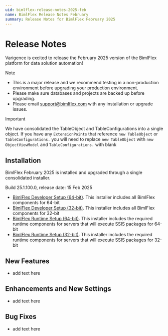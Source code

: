 ```yaml
---
uid: bimlflex-release-notes-2025-feb
name: BimlFlex Release Notes February
summary: Release Notes for BimlFlex February 2025
---
```


# Release Notes

Varigence is excited to release the February 2025 version of the BimlFlex platform for data solution automation!

> [!NOTE]
>
> - This is a major release and we recommend testing in a non-production environment before upgrading your production environment.
> - Please make sure databases and projects are backed up before upgrading.
> - Please email support@bimlflex.com with any installation or upgrade issues.


> [!IMPORTANT] 
> 
> We have consolidated the TableObject and TableConfigurations into a single object.
> If you have any `ExtensionPoints` that reference `new TableObject` or `TableConfigurations.` you will need to 
> replace `new TableObject` with `new ObjectViewModel` and `TableConfigurations.` with blank

<!--START:ONLINE-ONLY-->

## Installation

BimlFlex February 2025 is installed and upgraded through a single consolidated installer.

<!--\* MANUALLY UPDATE BUILD NUMBER UPON RELEASE -->

Build 25.1.100.0, release date: 15 Feb 2025

>

- [BimlFlex Developer Setup (64-bit)](https://varigence.com/downloads/bimlflexdevsetup_x64_25.1.100.0.exe). This installer includes all BimlFlex components for 64-bit
- [BimlFlex Developer Setup (32-bit)](https://varigence.com/downloads/bimlflexdevsetup_x86_25.1.100.0.exe). This installer includes all BimlFlex components for 32-bit
- [BimlFlex Runtime Setup (64-bit)](https://varigence.com/downloads/bimlflexruntimesetup_x64_25.1.100.0.exe). This installer includes the required runtime components for servers that will execute SSIS packages for 64-bit
- [BimlFlex Runtime Setup (32-bit)](https://varigence.com/downloads/bimlflexruntimesetup_x86_25.1.100.0.exe). This installer includes the required runtime components for servers that will execute SSIS packages for 32-bit
<!--END:ONLINE-ONLY-->

## New Features

- add text here

## Enhancements and New Settings

- add text here

## Bug Fixes

- add text here
